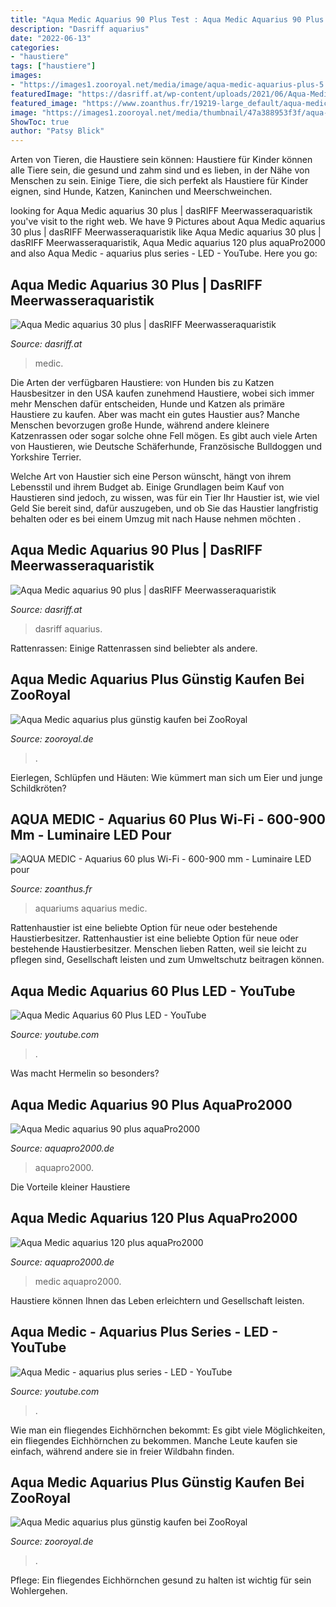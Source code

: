 ```yaml
---
title: "Aqua Medic Aquarius 90 Plus Test : Aqua Medic Aquarius 90 Plus Aquapro2000"
description: "Dasriff aquarius"
date: "2022-06-13"
categories:
- "haustiere"
tags: ["haustiere"]
images:
- "https://images1.zooroyal.net/media/image/aqua-medic-aquarius-plus-5.jpg"
featuredImage: "https://dasriff.at/wp-content/uploads/2021/06/Aqua-Medic-aquarius-30-plus.jpg"
featured_image: "https://www.zoanthus.fr/19219-large_default/aqua-medic-aquarius-60-plus-wi-fi-600-900-mm-luminaire-led-pour-aquariums-d-eau-de-mer.jpg"
image: "https://images1.zooroyal.net/media/thumbnail/47a388953f3f/aqua-medic-aquarius-plus-4_720x600.jpg"
ShowToc: true
author: "Patsy Blick"
---
```



Arten von Tieren, die Haustiere sein können:
Haustiere für Kinder können alle Tiere sein, die gesund und zahm sind und es lieben, in der Nähe von Menschen zu sein. Einige Tiere, die sich perfekt als Haustiere für Kinder eignen, sind Hunde, Katzen, Kaninchen und Meerschweinchen.

	

		
looking for Aqua Medic aquarius 30 plus | dasRIFF Meerwasseraquaristik you've visit to the right web. We have 9 Pictures about Aqua Medic aquarius 30 plus | dasRIFF Meerwasseraquaristik like Aqua Medic aquarius 30 plus | dasRIFF Meerwasseraquaristik, Aqua Medic aquarius 120 plus aquaPro2000 and also Aqua Medic - aquarius plus series - LED - YouTube. Here you go:
		
    
## Aqua Medic Aquarius 30 Plus | DasRIFF Meerwasseraquaristik

<img loading=lazy src="https://dasriff.at/wp-content/uploads/2021/06/Aqua-Medic-aquarius-30-plus.jpg" onerror="this.onerror=null;this.src='https://tse4.mm.bing.net/th?id=OIP.WyFpvQ5SAd-RAZl2uaAHjQHaHa&amp;pid=15.1';" alt="Aqua Medic aquarius 30 plus | dasRIFF Meerwasseraquaristik">

_Source: dasriff.at_

>medic. 

	

Die Arten der verfügbaren Haustiere: von Hunden bis zu Katzen
Hausbesitzer in den USA kaufen zunehmend Haustiere, wobei sich immer mehr Menschen dafür entscheiden, Hunde und Katzen als primäre Haustiere zu kaufen. Aber was macht ein gutes Haustier aus?
Manche Menschen bevorzugen große Hunde, während andere kleinere Katzenrassen oder sogar solche ohne Fell mögen. Es gibt auch viele Arten von Haustieren, wie Deutsche Schäferhunde, Französische Bulldoggen und Yorkshire Terrier.

Welche Art von Haustier sich eine Person wünscht, hängt von ihrem Lebensstil und ihrem Budget ab. Einige Grundlagen beim Kauf von Haustieren sind jedoch, zu wissen, was für ein Tier Ihr Haustier ist, wie viel Geld Sie bereit sind, dafür auszugeben, und ob Sie das Haustier langfristig behalten oder es bei einem Umzug mit nach Hause nehmen möchten .

    
## Aqua Medic Aquarius 90 Plus | DasRIFF Meerwasseraquaristik

<img loading=lazy src="https://dasriff.at/wp-content/uploads/2021/06/Aqua-Medic-aquarius-90-plus-510x510.jpg" onerror="this.onerror=null;this.src='https://tse2.mm.bing.net/th?id=OIP.E8ZAx7EMT19AjpgA0VevHAHaHa&amp;pid=15.1';" alt="Aqua Medic aquarius 90 plus | dasRIFF Meerwasseraquaristik">

_Source: dasriff.at_

>dasriff aquarius. 

	

Rattenrassen: Einige Rattenrassen sind beliebter als andere.

    
## Aqua Medic Aquarius Plus Günstig Kaufen Bei ZooRoyal

<img loading=lazy src="https://images1.zooroyal.net/media/image/aqua-medic-aquarius-plus-5.jpg" onerror="this.onerror=null;this.src='https://tse2.mm.bing.net/th?id=OIP.6zx-yptOfTr2dzK3xnQklQHaHa&amp;pid=15.1';" alt="Aqua Medic aquarius plus günstig kaufen bei ZooRoyal">

_Source: zooroyal.de_

>. 

	

Eierlegen, Schlüpfen und Häuten: Wie kümmert man sich um Eier und junge Schildkröten?

    
## AQUA MEDIC - Aquarius 60 Plus Wi-Fi - 600-900 Mm - Luminaire LED Pour

<img loading=lazy src="https://www.zoanthus.fr/19219-large_default/aqua-medic-aquarius-60-plus-wi-fi-600-900-mm-luminaire-led-pour-aquariums-d-eau-de-mer.jpg" onerror="this.onerror=null;this.src='https://tse4.mm.bing.net/th?id=OIP.aMEv5HDmY-RsSWRTWH2QagHaJo&amp;pid=15.1';" alt="AQUA MEDIC - Aquarius 60 plus Wi-Fi - 600-900 mm - Luminaire LED pour">

_Source: zoanthus.fr_

>aquariums aquarius medic. 

	

Rattenhaustier ist eine beliebte Option für neue oder bestehende Haustierbesitzer.
Rattenhaustier ist eine beliebte Option für neue oder bestehende Haustierbesitzer. Menschen lieben Ratten, weil sie leicht zu pflegen sind, Gesellschaft leisten und zum Umweltschutz beitragen können.

    
## Aqua Medic Aquarius 60 Plus LED - YouTube

<img loading=lazy src="https://i.ytimg.com/vi/7gwnf60nJxY/maxresdefault.jpg" onerror="this.onerror=null;this.src='https://tse4.mm.bing.net/th?id=OIP.BpqHVFod0jEHhZmq-w0DtgHaEK&amp;pid=15.1';" alt="Aqua Medic Aquarius 60 Plus LED - YouTube">

_Source: youtube.com_

>. 

	

Was macht Hermelin so besonders?

    
## Aqua Medic Aquarius 90 Plus AquaPro2000

<img loading=lazy src="https://www.aquapro2000.de/media/catalog/product/cache/1/image/1024x/c657acbaa43513bfcb392d597dba2b11/a/q/aquarius_30_plus_holder_1_1.jpg" onerror="this.onerror=null;this.src='https://tse2.mm.bing.net/th?id=OIP.keqjIFVLBzcGiHXUX8HG-QHaHa&amp;pid=15.1';" alt="Aqua Medic aquarius 90 plus aquaPro2000">

_Source: aquapro2000.de_

>aquapro2000. 

	

Die Vorteile kleiner Haustiere

    
## Aqua Medic Aquarius 120 Plus AquaPro2000

<img loading=lazy src="https://www.aquapro2000.de/media/catalog/product/cache/1/image/1024x/c657acbaa43513bfcb392d597dba2b11/a/q/aquarius_30_plus_led_1_1_1.jpg" onerror="this.onerror=null;this.src='https://tse1.mm.bing.net/th?id=OIP.VgfcUf63yYG9oDAKmyaGbQHaHa&amp;pid=15.1';" alt="Aqua Medic aquarius 120 plus aquaPro2000">

_Source: aquapro2000.de_

>medic aquapro2000. 

	

Haustiere können Ihnen das Leben erleichtern und Gesellschaft leisten.

    
## Aqua Medic - Aquarius Plus Series - LED - YouTube

<img loading=lazy src="https://i.ytimg.com/vi/lE_c9Zb680Q/maxresdefault.jpg" onerror="this.onerror=null;this.src='https://tse1.mm.bing.net/th?id=OIP.u4dRSlFSUl3TBItxaFM-uAHaEK&amp;pid=15.1';" alt="Aqua Medic - aquarius plus series - LED - YouTube">

_Source: youtube.com_

>. 

	

Wie man ein fliegendes Eichhörnchen bekommt: Es gibt viele Möglichkeiten, ein fliegendes Eichhörnchen zu bekommen. Manche Leute kaufen sie einfach, während andere sie in freier Wildbahn finden.

    
## Aqua Medic Aquarius Plus Günstig Kaufen Bei ZooRoyal

<img loading=lazy src="https://images1.zooroyal.net/media/thumbnail/47a388953f3f/aqua-medic-aquarius-plus-4_720x600.jpg" onerror="this.onerror=null;this.src='https://tse3.mm.bing.net/th?id=OIP.1kvRYPg6HFJALpdXfIFecAHaHa&amp;pid=15.1';" alt="Aqua Medic aquarius plus günstig kaufen bei ZooRoyal">

_Source: zooroyal.de_

>. 

	

Pflege: Ein fliegendes Eichhörnchen gesund zu halten ist wichtig für sein Wohlergehen.


